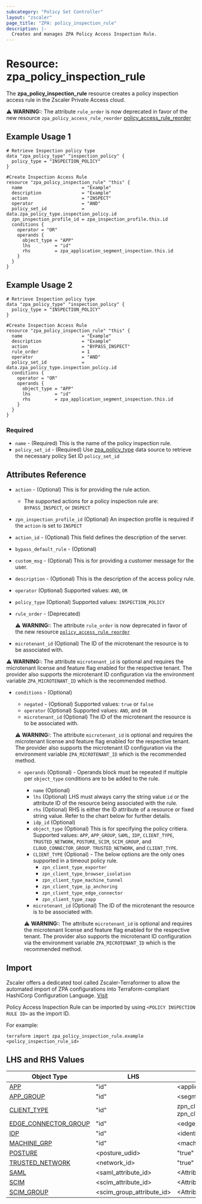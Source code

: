 ```yaml
---
subcategory: "Policy Set Controller"
layout: "zscaler"
page_title: "ZPA: policy_inspection_rule"
description: |-
  Creates and manages ZPA Policy Access Inspection Rule.
---
```


# Resource: zpa_policy_inspection_rule

The **zpa_policy_inspection_rule** resource creates a policy inspection access rule in the Zscaler Private Access cloud.

  ⚠️ **WARNING:**: The attribute ``rule_order`` is now deprecated in favor of the new resource ``zpa_policy_access_rule_reorder`` [policy_access_rule_reorder](zpa_policy_access_rule_reorder.md)

## Example Usage 1

```hcl
# Retrieve Inspection policy type
data "zpa_policy_type" "inspection_policy" {
  policy_type = "INSPECTION_POLICY"
}

#Create Inspection Access Rule
resource "zpa_policy_inspection_rule" "this" {
  name                      = "Example"
  description               = "Example"
  action                    = "INSPECT"
  operator                  = "AND"
  policy_set_id             = data.zpa_policy_type.inspection_policy.id
  zpn_inspection_profile_id = zpa_inspection_profile.this.id
  conditions {
    operator = "OR"
    operands {
      object_type = "APP"
      lhs         = "id"
      rhs         = zpa_application_segment_inspection.this.id
    }
  }
}
```

## Example Usage 2

```hcl
# Retrieve Inspection policy type
data "zpa_policy_type" "inspection_policy" {
  policy_type = "INSPECTION_POLICY"
}

#Create Inspection Access Rule
resource "zpa_policy_inspection_rule" "this" {
  name                      = "Example"
  description               = "Example"
  action                    = "BYPASS_INSPECT"
  rule_order                = 1
  operator                  = "AND"
  policy_set_id             = data.zpa_policy_type.inspection_policy.id
  conditions {
    operator = "OR"
    operands {
      object_type = "APP"
      lhs         = "id"
      rhs         = zpa_application_segment_inspection.this.id
    }
  }
}
```

### Required

* `name` - (Required) This is the name of the policy inspection rule.
* `policy_set_id` - (Required) Use [zpa_policy_type](https://registry.terraform.io/providers/zscaler/zpa/latest/docs/data-sources/zpa_policy_type) data source to retrieve the necessary policy Set ID ``policy_set_id``

## Attributes Reference

* `action` - (Optional) This is for providing the rule action.
  * The supported actions for a policy inspection rule are: `BYPASS_INSPECT`, or `INSPECT`
* `zpn_inspection_profile_id` (Optional) An inspection profile is required if the `action` is set to `INSPECT`
* `action_id` - (Optional) This field defines the description of the server.
* `bypass_default_rule` - (Optional)
* `custom_msg` - (Optional) This is for providing a customer message for the user.
* `description` - (Optional) This is the description of the access policy rule.
* `operator` (Optional) Supported values: ``AND``, ``OR``
* `policy_type` (Optional) Supported values: ``INSPECTION_POLICY``
* `rule_order` - (Deprecated)

    ⚠️ **WARNING:**: The attribute ``rule_order`` is now deprecated in favor of the new resource  [``policy_access_rule_reorder``](zpa_policy_access_rule_reorder.md)

* `microtenant_id` (Optional) The ID of the microtenant the resource is to be associated with.

⚠️ **WARNING:**: The attribute ``microtenant_id`` is optional and requires the microtenant license and feature flag enabled for the respective tenant. The provider also supports the microtenant ID configuration via the environment variable `ZPA_MICROTENANT_ID` which is the recommended method.

* `conditions` - (Optional)
  * `negated` - (Optional) Supported values: ``true`` or ``false``
  * `operator` (Optional) Supported values: ``AND``, and ``OR``
  * `microtenant_id` (Optional) The ID of the microtenant the resource is to be associated with.

  ⚠️ **WARNING:**: The attribute ``microtenant_id`` is optional and requires the microtenant license and feature flag enabled for the respective tenant. The provider also supports the microtenant ID configuration via the environment variable `ZPA_MICROTENANT_ID` which is the recommended method.

  * `operands` (Optional) - Operands block must be repeated if multiple per `object_type` conditions are to be added to the rule.
    * `name` (Optional)
    * `lhs` (Optional) LHS must always carry the string value ``id`` or the attribute ID of the resource being associated with the rule.
    * `rhs` (Optional) RHS is either the ID attribute of a resource or fixed string value. Refer to the chart below for further details.
    * `idp_id` (Optional)
    * `object_type` (Optional) This is for specifying the policy critiera. Supported values: `APP`, `APP_GROUP`, `SAML`, `IDP`, `CLIENT_TYPE`, `TRUSTED_NETWORK`, `POSTURE`, `SCIM`, `SCIM_GROUP`, and `CLOUD_CONNECTOR_GROUP`. `TRUSTED_NETWORK`, and `CLIENT_TYPE`.
    * `CLIENT_TYPE` (Optional) - The below options are the only ones supported in a timeout policy rule.
      * `zpn_client_type_exporter`
      * `zpn_client_type_browser_isolation`
      * `zpn_client_type_machine_tunnel`
      * `zpn_client_type_ip_anchoring`
      * `zpn_client_type_edge_connector`
      * `zpn_client_type_zapp`
    * `microtenant_id` (Optional) The ID of the microtenant the resource is to be associated with.

    ⚠️ **WARNING:**: The attribute ``microtenant_id`` is optional and requires the microtenant license and feature flag enabled for the respective tenant. The provider also supports the microtenant ID configuration via the environment variable `ZPA_MICROTENANT_ID` which is the recommended method.

## Import

Zscaler offers a dedicated tool called Zscaler-Terraformer to allow the automated import of ZPA configurations into Terraform-compliant HashiCorp Configuration Language.
[Visit](https://github.com/zscaler/zscaler-terraformer)

Policy Access Inspection Rule can be imported by using `<POLICY INSPECTION RULE ID>` as the import ID.

For example:

```shell
terraform import zpa_policy_inspection_rule.example <policy_inspection_rule_id>
```

## LHS and RHS Values

| Object Type | LHS| RHS
|----------|-----------|----------
| [APP](https://registry.terraform.io/providers/zscaler/zpa/latest/docs/resources/zpa_application_segment) | "id" | <application_segment_ID> |
| [APP_GROUP](https://registry.terraform.io/providers/zscaler/zpa/latest/docs/resources/zpa_segment_group) | "id" | <segment_group_ID> |
| [CLIENT_TYPE](https://registry.terraform.io/providers/zscaler/zpa/latest/docs/resources/zpa_application_segment_browser_access) | "id" | zpn_client_type_zappl or zpn_client_type_exporter |
| [EDGE_CONNECTOR_GROUP](https://registry.terraform.io/providers/zscaler/zpa/latest/docs/data-sources/zpa_cloud_connector_group) | "id" | <edge_connector_ID> |
| [IDP](https://registry.terraform.io/providers/zscaler/zpa/latest/docs/data-sources/zpa_idp_controller) | "id" | <identity_provider_ID> |
| [MACHINE_GRP](https://registry.terraform.io/providers/zscaler/zpa/latest/docs/data-sources/zpa_machine_group) | "id" | <machine_group_ID> |
| [POSTURE](https://registry.terraform.io/providers/zscaler/zpa/latest/docs/data-sources/zpa_posture_profile) | <posture_udid>  | "true" / "false" |
| [TRUSTED_NETWORK](https://registry.terraform.io/providers/zscaler/zpa/latest/docs/data-sources/zpa_trusted_network) | <network_id>  | "true" |
| [SAML](https://registry.terraform.io/providers/zscaler/zpa/latest/docs/data-sources/zpa_saml_attribute) | <saml_attribute_id>  | <Attribute_value_to_match> |
| [SCIM](https://registry.terraform.io/providers/zscaler/zpa/latest/docs/data-sources/zpa_scim_attribute_header) | <scim_attribute_id>  | <Attribute_value_to_match>  |
| [SCIM_GROUP](https://registry.terraform.io/providers/zscaler/zpa/latest/docs/data-sources/zpa_scim_groups) | <scim_group_attribute_id>  | <Attribute_value_to_match>  |
